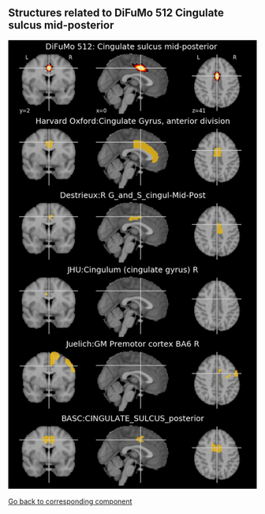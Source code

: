 


## Structures related to DiFuMo 512 Cingulate sulcus mid-posterior 

![90](90.jpg "Structures related to DiFuMo 512 Cingulate sulcus mid-posterior ")

[Go back to corresponding component](https://parietal-inria.github.io/DiFuMo/512/html/90.html)